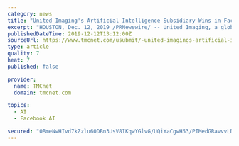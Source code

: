 ```yaml
---
category: news
title: "United Imaging's Artificial Intelligence Subsidiary Wins in Facebook AI Research & NYU School of Medicine Global Competition"
excerpt: "HOUSTON, Dec. 12, 2019 /PRNewswire/ -- United Imaging, a global leader in advanced medical imaging and radiotherapy equipment, followed a strong appearance at the annual meeting of the Radiological Society of North America (RSNA) with a win in a competition jointly organized by Facebook AI Research and NYU Langone Health. The company's United ..."
publishedDateTime: 2019-12-12T13:12:00Z
sourceUrl: https://www.tmcnet.com/usubmit/-united-imagings-artificial-intelligence-subsidiary-wins-facebook-ai-/2019/12/12/9068712.htm
type: article
quality: 7
heat: 7
published: false

provider:
  name: TMCnet
  domain: tmcnet.com

topics:
  - AI
  - Facebook AI

secured: "0BmeNwHIvd7kZzlu60DBn3UsV8IKqwYGlvG/UQiYaCgwH53/PIMedGRavvvLNNT9ExSdLnk7w/xiEXkWJXNVM/erBj1OLVRtbPsnXRYXq3vXQyGumHO3WtttbZlumwyQNKcHcVeWUenf9eH6zzeUJMIStUGs3Y8dUuaa+hyf2u4mfapm2FsaXIk/oYeGfp7wbcLcH0fuzDF4Lzs/q5uyqaH0o/6lQbxF9wfPgiKppVXQapYEx/Y+oHtUelI5LQHDGrGKYOlwrfRqHS2lOdVxpA==;D4yehMptejmDCu1xaL6uSQ=="
---
```


